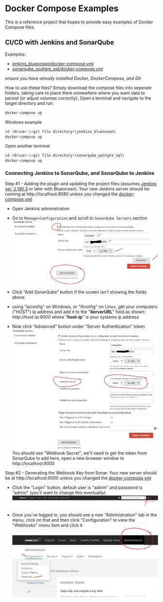 # Docker Compose Examples

This is a reference project that hopes to provide easy examples of Docker Compose files. 

## CI/CD with Jenkins and SonarQube

Examples:
 - [jenkins_blueocean/docker-compose.yml](./jenkins_blueocean/docker-compose.yml)
 - [sonarqube_postgre_sql/docker-compose.yml](./sonarqube_postgre_sql/docker-compose.yml)

*ensure you have already installed Docker, DockerCompose, and Git*

How to use these files? Simply download the compose files into seperate folders, taking care to place them somewhere where you want data to persist (or adjust volumes correctly). Open a terminal  and navigate to the target directory and run:

```bash 
docker-compose up
```

Windows example
```powershell
cd <drive>:\<git file directory>\jenkins_blueocean\
docker-compose up
```

Open another terminal

```powershell
cd <drive>:\<git file directory>\sonarqube_postgre_sql\
docker-compose up
```

### Connecting Jenkins to SonarQube, and SonarQube to Jenkins

Step #1 - Adding the plugin and updating the project files (assumes [Jenkins ver. 2.190.3](https://jenkins.io/changelog/) or later with Blueocean). Your new Jenkins server should be running at http://localhost:8080 unless you changed the [docker-compose.yml](./jenkins_blueocean/docker-compose.yml)

  - Open Jenkins administration 
  - Go to ```Manage>Configuration``` and scroll to ```SonarQube Servers``` section
  ![alt text](./docs/images/ManageJenkins.Configuration.SonarQube.JPG)
  - Click "Add SonarQube" button if the screen isn't showing the fields above
  - using "ipconfig" on Windows, or "ifconfig" on Linux, get your computers ("HOST") ip address and add it to the "**ServerURL**" field as shown: *http://host-ip:9000* where "**host-ip**" is your systems ip address

  - Now click "Advanced" button under "Server Authentication" token 
  ![alt text](./docs/images/ManageJenkins.Configuration.SonarQube.Advanced.jpg) You should see "Webhook Secret", we'll need to get the token from SonarQube to add here, open a new browser window to http://localhost:9000 

  Step #2 - Generating the Webhook Key from Sonar. Your new server should be at http://localhost:9000 unless you changed the [docker-compose.yml](./sonarqube_postgre_sql/docker-compose.yml)

  - Click the "Login" button, default user is "admin" and password is "admin" (you'll want to change this eventually)
  ![alt text](./docs/images/SonarQube.Login.JPG)

  - Once you've logged in, you should see a new "Administration" tab in the menu, click on that and then click "Configuration" to view the "Webhooks" menu item and click it ![alt text](./docs/images/SonarQube.Administration.Webhooks.JPG)


